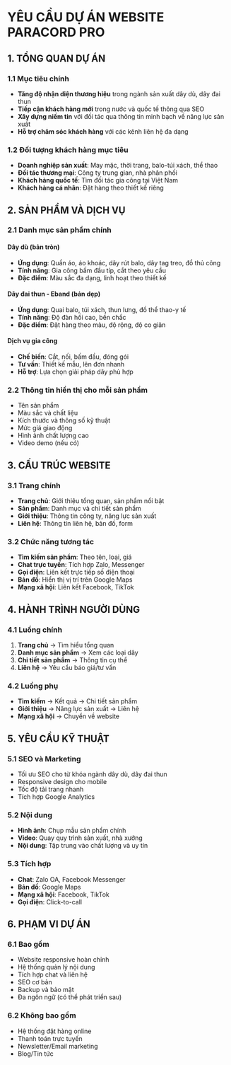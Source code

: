 # YÊU CẦU DỰ ÁN WEBSITE PARACORD PRO

## 1. TỔNG QUAN DỰ ÁN

### 1.1 Mục tiêu chính

- **Tăng độ nhận diện thương hiệu** trong ngành sản xuất dây dù, dây đai thun
- **Tiếp cận khách hàng mới** trong nước và quốc tế thông qua SEO
- **Xây dựng niềm tin** với đối tác qua thông tin minh bạch về năng lực sản xuất
- **Hỗ trợ chăm sóc khách hàng** với các kênh liên hệ đa dạng

### 1.2 Đối tượng khách hàng mục tiêu

- **Doanh nghiệp sản xuất**: May mặc, thời trang, balo-túi xách, thể thao
- **Đối tác thương mại**: Công ty trung gian, nhà phân phối
- **Khách hàng quốc tế**: Tìm đối tác gia công tại Việt Nam
- **Khách hàng cá nhân**: Đặt hàng theo thiết kế riêng

## 2. SẢN PHẨM VÀ DỊCH VỤ

### 2.1 Danh mục sản phẩm chính

#### Dây dù (bản tròn)

- **Ứng dụng**: Quần áo, áo khoác, dây rút balo, dây tag treo, đồ thủ công
- **Tính năng**: Gia công bấm đầu típ, cắt theo yêu cầu
- **Đặc điểm**: Màu sắc đa dạng, linh hoạt theo thiết kế

#### Dây đai thun - Eband (bản dẹp)

- **Ứng dụng**: Quai balo, túi xách, thun lưng, đồ thể thao-y tế
- **Tính năng**: Độ đàn hồi cao, bền chắc
- **Đặc điểm**: Đặt hàng theo màu, độ rộng, độ co giãn

#### Dịch vụ gia công

- **Chế biến**: Cắt, nối, bấm đầu, đóng gói
- **Tư vấn**: Thiết kế mẫu, lên đơn nhanh
- **Hỗ trợ**: Lựa chọn giải pháp dây phù hợp

### 2.2 Thông tin hiển thị cho mỗi sản phẩm

- Tên sản phẩm
- Màu sắc và chất liệu
- Kích thước và thông số kỹ thuật
- Mức giá giao động
- Hình ảnh chất lượng cao
- Video demo (nếu có)

## 3. CẤU TRÚC WEBSITE

### 3.1 Trang chính

- **Trang chủ**: Giới thiệu tổng quan, sản phẩm nổi bật
- **Sản phẩm**: Danh mục và chi tiết sản phẩm
- **Giới thiệu**: Thông tin công ty, năng lực sản xuất
- **Liên hệ**: Thông tin liên hệ, bản đồ, form

### 3.2 Chức năng tương tác

- **Tìm kiếm sản phẩm**: Theo tên, loại, giá
- **Chat trực tuyến**: Tích hợp Zalo, Messenger
- **Gọi điện**: Liên kết trực tiếp số điện thoại
- **Bản đồ**: Hiển thị vị trí trên Google Maps
- **Mạng xã hội**: Liên kết Facebook, TikTok

## 4. HÀNH TRÌNH NGƯỜI DÙNG

### 4.1 Luồng chính

1. **Trang chủ** → Tìm hiểu tổng quan
2. **Danh mục sản phẩm** → Xem các loại dây
3. **Chi tiết sản phẩm** → Thông tin cụ thể
4. **Liên hệ** → Yêu cầu báo giá/tư vấn

### 4.2 Luồng phụ

- **Tìm kiếm** → Kết quả → Chi tiết sản phẩm
- **Giới thiệu** → Năng lực sản xuất → Liên hệ
- **Mạng xã hội** → Chuyển về website

## 5. YÊU CẦU KỸ THUẬT

### 5.1 SEO và Marketing

- Tối ưu SEO cho từ khóa ngành dây dù, dây đai thun
- Responsive design cho mobile
- Tốc độ tải trang nhanh
- Tích hợp Google Analytics

### 5.2 Nội dung

- **Hình ảnh**: Chụp mẫu sản phẩm chính
- **Video**: Quay quy trình sản xuất, nhà xưởng
- **Nội dung**: Tập trung vào chất lượng và uy tín

### 5.3 Tích hợp

- **Chat**: Zalo OA, Facebook Messenger
- **Bản đồ**: Google Maps
- **Mạng xã hội**: Facebook, TikTok
- **Gọi điện**: Click-to-call

## 6. PHẠM VI DỰ ÁN

### 6.1 Bao gồm

- Website responsive hoàn chỉnh
- Hệ thống quản lý nội dung
- Tích hợp chat và liên hệ
- SEO cơ bản
- Backup và bảo mật
- Đa ngôn ngữ (có thể phát triển sau)

### 6.2 Không bao gồm

- Hệ thống đặt hàng online
- Thanh toán trực tuyến
- Newsletter/Email marketing
- Blog/Tin tức
